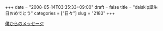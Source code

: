 +++
date = "2008-05-14T03:35:33+09:00"
draft = false
title = "daiskip誕生日おめでとう"
categories = ["日々"]
slug = "2183"
+++

<a href="http://www.google.co.jp/search?q=daiskip" target="_blank">僕からのメッセージ</a>
